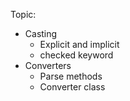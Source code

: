 Topic:

- Casting
    - Explicit and implicit
    - checked keyword
- Converters
    - Parse methods
    - Converter class